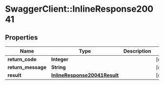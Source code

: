 # SwaggerClient::InlineResponse20041

## Properties
Name | Type | Description | Notes
------------ | ------------- | ------------- | -------------
**return_code** | **Integer** |  | [optional] 
**return_message** | **String** |  | [optional] 
**result** | [**InlineResponse20041Result**](InlineResponse20041Result.md) |  | [optional] 


